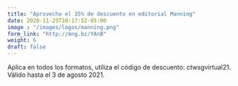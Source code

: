 ```yaml
---
title: "Aprovecha el 35% de descuento en editorial Manning"
date: 2020-11-25T10:17:52-05:00
image : "/images/logos/manning.png"
form_link: "http://mng.bz/YAnB"
weight: 6
draft: false
---
```


Aplica en todos los formatos, utiliza el código de descuento: ctwsgvirtual21. Válido hasta el 3 de agosto 2021.